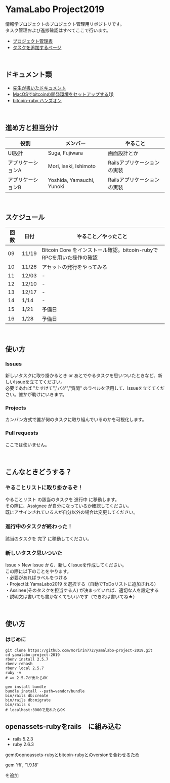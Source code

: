 # YamaLabo Project2019
情報学プロジェクトのプロジェクト管理用リポジトリです。  
タスク管理および進捗確認はすべてここで行います。

- [プロジェクト管理表](https://github.com/moririn772/yamalabo-project-2019/projects/1)
- [タスクを追加するページ](https://github.com/moririn772/yamalabo-project-2019/issues/new)

<br>

## ドキュメント類

- [先生が書いたドキュメント](https://github.com/ShigeichiroYamasaki/yamalabo)
- [MacOSでbitcoinの開発環境をセットアップする(1)](https://gist.github.com/moririn772/e75d57a1d1ea9b6a35c5bd4bb188b1ba)
- [bitcoin-ruby ハンズオン](https://github.com/ShigeichiroYamasaki/yamalabo/blob/master/bitcoin-ruby.md)

<br>

## 進め方と担当分け

| 役割  | メンバー | やること   |
| ---- |------- | -------- |
| UI設計 | Suga, Fujiwara | 画面設計とか |
| アプリケーションA | Mori, Iseki, Ishimoto | Railsアプリケーションの実装 |
| アプリケーションB | Yoshida, Yamauchi, Yunoki | Railsアプリケーションの実装 |


<br>

## スケジュール

| 回数 | 日付   | やること／やったこと   |
| ---- |----- | -------- |
| 09 | 11/19  | Bitcoin Core をインストール確認。bitcoin-rubyでRPCを用いた操作の確認 |
| 10 | 11/26  | アセットの発行をやってみる |
| 11 | 12/03  | -     |
| 12 | 12/10  | -     |
| 13 | 12/17  | -     |
| 14 | 1/14   | -     |
| 15 | 1/21   | 予備日 |
| 16 | 1/28   | 予備日 |

<br>

## 使い方

### Issues
新しいタスクに取り掛かるとき or あとでやるタスクを思いついたときなど、新しいIssueを立ててください。  
必要であれば "たすけて","バグ","質問" のラベルを活用して、Issueを立ててください。誰かが助けにいきます。

### Projects
カンバン方式で誰が何のタスクに取り組んでいるのかを可視化します。  

### Pull requests
ここでは使いません。

<br>

## こんなときどうする？

### やることリストに取り掛かるぞ！
やることリスト の該当のタスクを 進行中 に移動します。  
その際に、Assignee が自分になっているか確認してください。  
既にアサインされている人が自分以外の場合は変更してください。

### 進行中のタスクが終わった！
該当のタスクを 完了 に移動してください。
 
### 新しいタスク思いついた
Issue > New Issue から、新しくIssueを作成してください。  
この際に以下のことをやります。    
・必要があればラベルをつける  
・Projectは YamaLabo2019 を選択する（自動でToDoリストに追加される）   
・Assinee(そのタスクを担当する人) が決まっていれば、適切な人を設定する  
・説明文は書いても書かなくてもいいです（できれば書いてね★）

<br>

## 使い方

### はじめに

```
git clone https://github.com/moririn772/yamalabo-project-2019.git
cd yamalabo-project-2019
rbenv install 2.5.7
rbenv rehash
rbenv local 2.5.7
ruby -v
# => 2.5.7が出たらOK

gem install bundle
bundle install --path=vendor/bundle
bin/rails db:create
bin/rails db:migrate
bin/rails s
# localhost:3000で見れたらOK
```

## openassets-rubyをrails　に組み込む

* rails 5.2.3
* ruby  2.6.3

gemのopneassets-rubyとbitcoin-rubyとのversionを合わせるため

gem 'ffi', '1.9.18'

を追加



